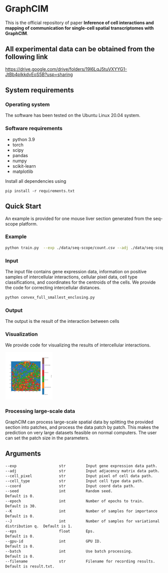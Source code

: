 # GraphCIM
This is the official repository of paper **Inference of cell interactions and mapping of communication for single-cell spatial transcriptomes with GraphCIM**.

## All experimental data can be obtained from the following link
https://drive.google.com/drive/folders/19l6LqJ5tuVXYYG1-JtBb4plkkdvEoS5B?usp=sharing

## System requirements
### Operating system
The software has been tested on the Ubuntu Linux 20.04 system.

### Software requirements
- python 3.9
- torch
- scipy
- pandas
- numpy 
- scikit-learn
- matplotlib

Install all dependencies using
```
pip install -r requirements.txt
```

## Quick Start
An example is provided for one mouse liver section generated from the seq-scope platform.

### Example
```bash
python train.py  --exp ./data/seq-scope/count.csv --adj ./data/seq-scope/adj.csv --cell_pixel ./data/seq-scope/spot2cell.txt --cell_type ./data/seq-scope/cell_type.csv --coord ./data/seq-scope/coord.csv
```

### Input
The input file contains gene expression data, information on positive samples of intercellular interactions, cellular pixel data, cell type classifications, and coordinates for the centroids of the cells. We provide the code for correcting intercellular distances.
```bash
python convex_full_smallest_enclosing.py
```
### Output
The output is the result of the interaction between cells

### Visualization
We provide code for visualizing the results of intercellular interactions.

<img src="./image/cell_communication.png" alt="" width="30%">

### Processing large-scale data
GraphCIM can process large-scale spatial data by splitting the provided section into patches, and process the data patch by patch. This makes the prediction on very large datasets feasible on normal computers. The user can set the patch size in the parameters.

## Arguments
```
--exp                   str         Input gene expression data path.                 
--adj                   str         Input adjacency matrix data path. 
--cell_pixel            str         Input pixel of cell data path.             
--cell_type             str         Input cell type data path.              
--coord                 str         Input coord data path.        
--seed                  int         Random seed.                                       Default is 0. 
--epoch                 int         Number of epochs to train.                         Default is 30.
--K                     int         Number of samples for importance                   Default is 0.               
--J                     int         Number of samples for variational distribution q.  Default is 1.
--eps                   float       Eps.                                               Default is 0.
--gpu-id                int         GPU ID.                                            Default is 0.
--batch                 int         Use batch processing.                              Default is 0.
--filename              str         Filename for recording results.                    Default is result.txt.            
```